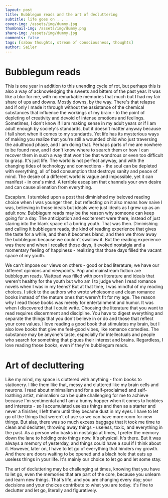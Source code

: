 ```yaml
---
layout: post
title: Bubblegum reads and the art of decluttering
subtitle: life goes on . . .
cover-img: /assets/img/dummy.jpg
thumbnail-img: /assets/img/dummy.png
share-img: /assets/img/dummy.jpg
comments: false
tags: [sabaw thoughts, stream of consciousness, thoughts]
author: Sailer
---
```


# Bubblegum reads

This is one year in addition to this unending cycle of rot, but perhaps this is also a way of acknowledging the sweets and bitters of the past year. It was like a blur for me, with no remarkable memories that much but I had my fair share of ups and downs. Mostly downs, by the way. There's that relapse and if only I made it through without the assistance of the chemical substances that influence the workings of my brain \- to the point of depleting of creativity and devoid of intense emotions and feelings. Sometimes, I don't know if I am making sense in my adult years or if I am adult enough by society's standards, but it doesn't matter anyway because I fall short when it comes to my standards. Yet life has its mysterious ways of making you realize that you're still a wounded child who just traversing the adulthood phase, and I am doing that. Perhaps parts of me are nowhere to be found now, and I don't know where to search them or how I can recover them in such a way that won't be that wondrous or even too difficult to grasp. It's just life. The world is not perfect anyway, and with the changing tides of technology and connections \- the soul can be depleted with everything, all of bad consumption that destroys sanity and peace of mind. The desire of a different world is vague and impossible, yet it can manifest \- in one's mind. A terrible escapism that channels your own desire and can cause alienation from everything.

Escapism. I stumbled upon a post that diminished my beloved reading choice when I was younger then, but reflecting on it also means how naive I was, believing in those ideals but ideals were just ideals as I grew up as an adult now. Bubblegum reads may be the reason why someone can keep going for a day. The anticipation and excitement were there, instead of just staring into the blank space of a boring youth. That was then. Diminishing and calling it bubblegum reads, the kind of reading experience that gives the taste for a while, and then it becomes bland, and then we throw away the bubblegum because we couldn't swallow it. But the reading experience was there and when I recalled those days, it evoked nostalgia and a momentary feeling of happiness \- realizing that those days filled the vacant space of my youth. 

We can't impose our views on others \- good or bad literature; we have our different opinions and viewpoints. Pop and mainstream fiction are bubblegum reads. Wattpad was filled with porn literature and ideals that weren't healthy for the youth but who am I to judge when I read romance novels when I was in my teens? But at that time, I was mindful of my reading choices. I stick to the authors who wrote wholesome and clean romance books instead of the mature ones that weren't fit for my age. The reason why I read those books was merely for entertainment and humor. It was when I discovered that I could write. Choosing the literature that you want to read requires discernment and discipline. You have to digest everything and separate the things that you don't believe in or do and those that reflect your core values. I love reading a good book that stimulates my brain, but I also love books that give me feel-good vibes, like romance comedies. The substance may be anyone's taste, especially for intellectuals and people who search for something that piques their interest and brains. Regardless, I love reading those books, even if they're bubblegum reads.

# Art of decluttering

Like my mind, my space is cluttered with anything \- from books to stationery. I like them like that, messy and cluttered like my brain cells and neurons. I read about minimalism and for a self-proclaimed and self-loathing artist, minimalism can be quite challenging for me to achieve because I'm sentimental and I am a bunny hopper when it comes to hobbies and interests \- so I accumulated useless things and then as a starter and never a finisher, I left them until they became dust in my eyes. I have to let go of the things that weren't of use so we can have more room for new things. But alas, there was so much excess baggage that it took me time to clean and declutter, throwing away things \- useless, toxic, and everything in the past. As a person who basks in nostalgia at times, I prefer the memory down the lane to holding onto things now. It's physical. It's there. But it was always a memory of yesterday, and things could have a soul if I think about it. However, later on, I have to let go of everything that hinders my growth. And there are doors waiting to be opened and a black hole that eats up useless things in your life. It's mainly our choice to let go and let some stay.

The art of decluttering may be challenging at times, knowing that you have to let go, even the memories that are part of the core, because you unlearn and learn new things. That's life, and you are changing every day; your decisions and your choices contribute to what you are today. it's fine to declutter and let go, literally and figuratively.   
